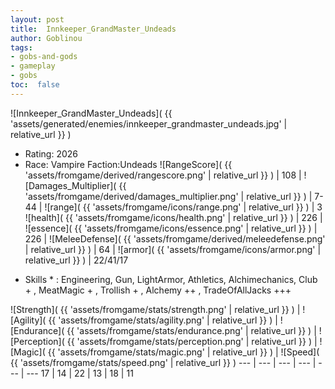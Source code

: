 ```yaml
---
layout: post
title:  Innkeeper_GrandMaster_Undeads
author: Goblinou
tags:
- gobs-and-gods
- gameplay
- gobs
toc:  false
---
```


![Innkeeper_GrandMaster_Undeads]( {{ 'assets/generated/enemies/innkeeper_grandmaster_undeads.jpg' | relative_url }} )
- Rating: 2026
- Race: Vampire  Faction:Undeads
![RangeScore]( {{ 'assets/fromgame/derived/rangescore.png' | relative_url }} ) | 108 | ![Damages_Multiplier]( {{ 'assets/fromgame/derived/damages_multiplier.png' | relative_url }} ) | 7-44 | ![range]( {{ 'assets/fromgame/icons/range.png' | relative_url }} ) | 3
![health]( {{ 'assets/fromgame/icons/health.png' | relative_url }} ) | 226 | ![essence]( {{ 'assets/fromgame/icons/essence.png' | relative_url }} ) | 226 | ![MeleeDefense]( {{ 'assets/fromgame/derived/meleedefense.png' | relative_url }} ) | 64 | ![armor]( {{ 'assets/fromgame/icons/armor.png' | relative_url }} ) | 22/41/17
* Skills * : Engineering, Gun, LightArmor, Athletics, Alchimechanics, Club + , MeatMagic + , Trollish + , Alchemy ++ , TradeOfAllJacks +++ 

![Strength]( {{ 'assets/fromgame/stats/strength.png' | relative_url }} ) | ![Agility]( {{ 'assets/fromgame/stats/agility.png' | relative_url }} ) | ![Endurance]( {{ 'assets/fromgame/stats/endurance.png' | relative_url }} ) | ![Perception]( {{ 'assets/fromgame/stats/perception.png' | relative_url }} ) | ![Magic]( {{ 'assets/fromgame/stats/magic.png' | relative_url }} ) | ![Speed]( {{ 'assets/fromgame/stats/speed.png' | relative_url }} )
--- | --- | --- | --- | --- | ---
17 | 14 | 22 | 13 | 18 | 11
